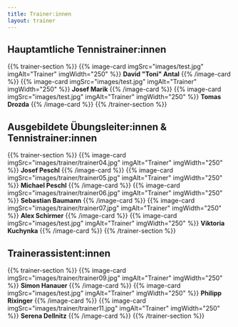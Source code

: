 ```yaml
---
title: Trainer:innen
layout: trainer
---
```


## Hauptamtliche Tennistrainer:innen
{{% trainer-section %}}
{{% image-card imgSrc="images/test.jpg" imgAlt="Trainer" imgWidth="250" %}}
**David "Toni" Antal**
{{% /image-card %}}
{{% image-card imgSrc="images/test.jpg" imgAlt="Trainer" imgWidth="250" %}}
**Josef Marik**
{{% /image-card %}}
{{% image-card imgSrc="images/test.jpg" imgAlt="Trainer" imgWidth="250" %}}
**Tomas Drozda**
{{% /image-card %}}
{{% /trainer-section %}}

## Ausgebildete Übungsleiter:innen & Tennistrainer:innen
{{% trainer-section %}}
{{% image-card imgSrc="images/trainer/trainer04.jpg" imgAlt="Trainer" imgWidth="250" %}}
**Josef Peschl**
{{% /image-card %}}
{{% image-card imgSrc="images/trainer/trainer05.jpg" imgAlt="Trainer" imgWidth="250" %}}
**Michael Peschl**
{{% /image-card %}}
{{% image-card imgSrc="images/trainer/trainer06.jpg" imgAlt="Trainer" imgWidth="250" %}}
**Sebastian Baumann**
{{% /image-card %}}
{{% image-card imgSrc="images/trainer/trainer07.jpg" imgAlt="Trainer" imgWidth="250" %}}
**Alex Schirmer**
{{% /image-card %}}
{{% image-card imgSrc="images/test.jpg" imgAlt="Trainer" imgWidth="250" %}}
**Viktoria Kuchynka**
{{% /image-card %}}
{{% /trainer-section %}}

## Trainerassistent:innen
{{% trainer-section %}}
{{% image-card imgSrc="images/trainer/trainer09.jpg" imgAlt="Trainer" imgWidth="250" %}}
**Simon Hanauer**
{{% /image-card %}}
{{% image-card imgSrc="images/test.jpg" imgAlt="Trainer" imgWidth="250" %}}
**Philipp Rixinger**
{{% /image-card %}}
{{% image-card imgSrc="images/trainer/trainer11.jpg" imgAlt="Trainer" imgWidth="250" %}}
**Serena Dellnitz**
{{% /image-card %}}
{{% /trainer-section %}}
